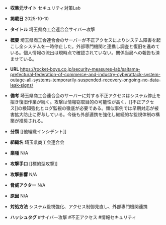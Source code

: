 - **収集元サイト**
セキュリティ対策Lab

- **掲載日**
2025-10-10

- **タイトル**
埼玉県商工会連合会サイバー攻撃

- **概要**
埼玉県商工会連合会のサーバーが不正アクセスによりシステム障害を起こし全システムを一時停止した。外部専門機関と連携し調査と復旧を進めている。個人情報の流出は現時点で確認されていない。関係当局への報告も済ませている。

- **URL**
https://rocket-boys.co.jp/security-measures-lab/saitama-prefectural-federation-of-commerce-and-industry-cyberattack-system-outage-all-systems-temporarily-suspended-recovery-ongoing-no-data-leak-signs/

- **備考**
埼玉県商工会連合会のサーバーに対する不正アクセスはシステム停止を招き復旧作業が続く。攻撃は情報窃取目的の可能性が高く、[[不正アクセス]]の検知強化とログ監視の徹底が必要である。類似事例では早期対応が被害拡大防止に寄与している。今後も外部連携を強化し継続的な監視体制の構築が推奨される。

- **分類**
[[他組織インシデント]]

- **組織名**
埼玉県商工会連合会

- **業種**
N/A

- **攻撃手口**
[[標的型攻撃]]

- **攻撃影響**
N/A

- **脅威アクター**
N/A

- **原因**
N/A

- **対処方法**
システム監視強化、アクセス制御見直し、外部専門機関連携

- **ハッシュタグ**
#サイバー攻撃 #不正アクセス #情報セキュリティ
